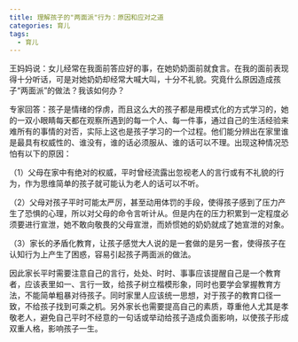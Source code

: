 ```yaml
---
title: 理解孩子的"两面派"行为：原因和应对之道
categories: 育儿
tags:
  - 育儿
---
```

王妈妈说：女儿经常在我面前答应好的事，在她奶奶面前就食言。在我的面前表现得十分听话，可是对她奶奶却经常大喊大叫，十分不礼貌。究竟什么原因造成孩子“两面派”的做法？我该如何办？

专家回答：孩子是情绪的俘虏，而且这么大的孩子都是用模式化的方式学习的，她的一双小眼睛每天都在观察所遇到的每一个人、每一件事，通过自己的生活经验来难所有的事情的对否，实际上这也是孩子学习的一个过程。他们能分辨出在家里谁是最具有权威性的、谁没有，谁的话必须服从、谁的话可以不理。出现这种情况恐怕有以下的原因： 

（1）父母在家中有绝对的权威，平时曾经流露出忽视老人的言行或有不礼貌的行为，作为思维简单的孩子就可能认为老人的话可以不听。 

（2）父母对孩子平时可能太严厉，甚至动用体罚的手段，使得孩子感到了压力产生了恐惧的心理，所以对父母的命令言听计从。但是内在的压力积累到一定程度必须要进行宣泄，她不敢向敬畏的父母宣泄，而娇惯她的奶奶就成了她宣泄的对象。 

（3）家长的矛盾化教育，让孩子感觉大人说的是一套做的是另一套，使得孩子在认知行为上产生了困惑，容易引起孩子两面派的做法。 

因此家长平时需要注意自己的言行，处处、时时、事事应该提醒自己是一个教育者，应该表里如一、言行一致，给孩子树立楷模形象，同时也要学会掌握教育方法，不能简单粗暴对待孩子。同时家里人应该统一思想，对于孩子的教育口径一致，不给孩子找到可乘之机。另外家长也需要提高自己的素质，尊重他人尤其是孝敬老人，避免自己平时不经意的一句话或举动给孩子造成负面影响，以使孩子形成双重人格，影响孩子一生。